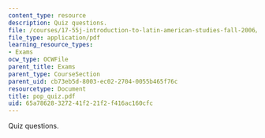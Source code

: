 ```yaml
---
content_type: resource
description: Quiz questions.
file: /courses/17-55j-introduction-to-latin-american-studies-fall-2006/65a78628327241f221f2f416ac160cfc_pop_quiz.pdf
file_type: application/pdf
learning_resource_types:
- Exams
ocw_type: OCWFile
parent_title: Exams
parent_type: CourseSection
parent_uid: cb73eb5d-8003-ec02-2704-0055b465f76c
resourcetype: Document
title: pop_quiz.pdf
uid: 65a78628-3272-41f2-21f2-f416ac160cfc
---
```

Quiz questions.

